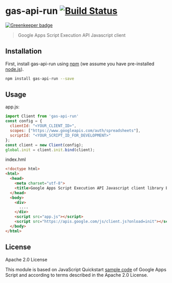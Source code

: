 # gas-api-run  [![Build Status][travis-image]][travis-url]

[![Greenkeeper badge](https://badges.greenkeeper.io/fossamagna/gas-api-run.svg)](https://greenkeeper.io/)

> Google Apps Script Execution API Javascript client

## Installation

First, install gas-api-run using [npm](https://www.npmjs.com/) (we assume you have pre-installed [node.js](https://nodejs.org/)).

```bash
npm install gas-api-run --save
```

## Usage

app.js:
```js
import Client from 'gas-api-run'
const config = {
  clientId: "<YOUR_CLIENT_ID>",
  scopes: ["https://www.googleapis.com/auth/spreadsheets"],
  scriptId: "<YOUR_SCRIPT_ID_FOR_DEVELOPMENT>"
};
const client = new Client(config);
global.init = client.init.bind(client);
```

index.hml
```html
<!doctype html>
<html>
  <head>
    <meta charset="utf-8">
    <title>Google Apps Script Execution API Javascript client library Example</title>
  </head>
  <body>
    <div>
      ....
    </div>
    <script src="app.js"></script>
    <script src="https://apis.google.com/js/client.js?onload=init"></script>
  </body>
</html>
```

## License

Apache 2.0 License

This module is based on JavaScript Quickstart [sample code](https://developers.google.com/apps-script/guides/rest/quickstart/js) of Google Apps Script and according to terms described in the Apache 2.0 License.

[travis-image]: https://travis-ci.org/fossamagna/gas-api-run.svg?branch=master
[travis-url]: ps://travis-ci.org/fossamagna/gas-api-run
